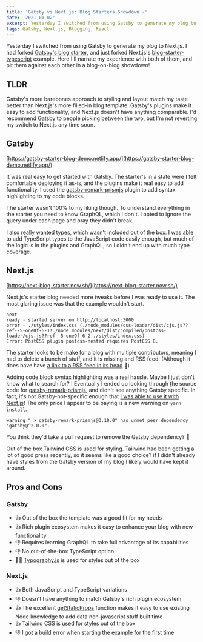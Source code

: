 ```yaml
---
title: 'Gatsby vs Next.js: Blog Starters Showdown ⚔️'
date: '2021-01-02'
excerpt: Yesterday I switched from using Gatsby to generate my blog to Next.js. ... Here I'll narrate my experience with both of them, and pit them against each other in a blog-on-blog showdown!
tags: Gatsby, Next.js, Blogging, React
---
```


Yesterday I switched from using Gatsby to generate my blog to Next.js. I had forked [Gatsby's blog starter](https://github.com/gatsbyjs/gatsby-starter-blog), and just forked Next.js's [blog-starter-typescript](https://github.com/vercel/next.js/tree/canary/examples/blog-starter-typescript) example. Here I'll narrate my experience with both of them, and pit them against each other in a blog-on-blog showdown!

## TLDR

Gatsby's more barebones approach to styling and layout match my taste better than Next.js's more filled-in blog template. Gatsby's plugins make it easy to add functionality, and Next.js doesn't have anything comparable. I'd recommend Gatsby to people picking between the two, but I'm not reverting my switch to Next.js any time soon.

## Gatsby

[https://gatsby-starter-blog-demo.netlify.app/](https://gatsby-starter-blog-demo.netlify.app/)

It was real easy to get started with Gatsby. The starter's in a state were I felt comfortable deploying it as-is, and the plugins make it real easy to add functionality. I used the [gatsby-remark-prismjs](https://www.gatsbyjs.com/plugins/gatsby-remark-prismjs/?=prismjs) plugin to add syntax highlighting to my code blocks.

The starter wasn't 100% to my liking though. To understand everything in the starter you need to know GraphQL, which I don't. I opted to ignore the query under each page and pray they didn't break.

I also really wanted types, which wasn't included out of the box. I was able to add TypeScript types to the JavaScript code easily enough, but much of the logic is in the plugins and GraphQL, so I didn't end up with much type coverage.

## Next.js

[https://next-blog-starter.now.sh/](https://next-blog-starter.now.sh/)

Next.js's starter blog needed more tweaks before I was ready to use it. The most glaring issue was that the example wouldn't start.

```
next
ready - started server on http://localhost:3000
error - ./styles/index.css (./node_modules/css-loader/dist/cjs.js??ref--5-oneOf-6-1!./node_modules/next/dist/compiled/postcss-loader/cjs.js??ref--5-oneOf-6-2!./styles/index.css)
Error: PostCSS plugin postcss-nested requires PostCSS 8.
```

The starter looks to be make for a blog with multiple contributors, meaning I had to delete a bunch of stuff, and it is missing and RSS feed. (Although it does have have [a link to a RSS feed in its head](https://github.com/vercel/next.js/blob/85bd4a9ccba6def894f01df3fa9ef2f4e2e05d99/examples/blog-starter-typescript/components/meta.tsx#L34) 🤔)

Adding code block syntax highlighting was a real hassle. Maybe I just don't know what to search for? I Eventually I ended up looking through [t](https://github.com/gatsbyjs/gatsby/tree/master/packages/gatsby-remark-prismjs)he source code for [gatsby-remark-prismjs](https://www.gatsbyjs.com/plugins/gatsby-remark-prismjs/?=prismjs), and didn't see anything Gatsby specific. In fact, it's not Gatsby-not-specific enough that [I was able to use it with Next.js](https://github.com/maxburs/blog/blob/ae76c5e772325c513db474e93ef78251377a0825/lib/markdownToHtml.ts)! The only price I appear to be paying is a new warning on `yarn install`.

```
warning " > gatsby-remark-prismjs@3.10.0" has unmet peer dependency "gatsby@^2.0.0".
```

You think they'd take a pull request to remove the Gatsby dependency? 🤔

Out of the box Tailwind CSS is used for styling. Tailwind had been getting a lot of good press recently, so it seems like a good choice? if I didn't already have styles from the Gatsby version of my blog I likely would have kept it around.

## Pros and Cons

### Gatsby

- 👍 Out of the box the template was a good fit for my needs
- 👍 Rich plugin ecosystem makes it easy to enhance your blog with new functionality
- 👎 Requires learning GraphQL to take full advantage of its capabilities
- 👎 No out-of-the-box TypeScript option
- 🤷‍♂️ [Typography.js](https://github.com/kyleamathews/typography.js/) is used for styles out of the box

### Next.js

- 👍 Both JavaScript and TypeScript variations
- 👎 Doesn't have anything to match Gatsby's rich plugin ecosystem
- 👍 The excellent [getStaticProps](https://nextjs.org/docs/basic-features/data-fetching#getstaticprops-static-generation) function makes it easy to use existing Node knowledge to add data non-javascript stuff built time
- 👍 [Tailwind CSS](https://www.tailwindapp.com/) is used for styles out of the box
- 👎 I got a build error when starting the example for the first time
